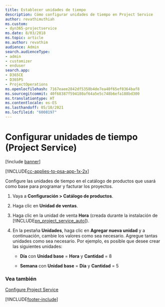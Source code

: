 ```yaml
---
title: Establecer unidades de tiempo
description: Cómo configurar unidades de tiempo en Project Service
author: revathimuthiah
ms.custom:
- dyn365-projectservice
ms.date: 8/03/2018
ms.topic: article
ms.author: revathim
audience: Admin
search.audienceType:
- admin
- customizer
- enduser
search.app:
- D365CE
- D365PS
- ProjectOperations
ms.openlocfilehash: 7167eaee2842df5358b4de7ea40f65ef0364baf8
ms.sourcegitcommit: 40f68387f594180af64a5e5c748b6efa188bd300
ms.translationtype: HT
ms.contentlocale: es-ES
ms.lasthandoff: 05/10/2021
ms.locfileid: "6008197"
---
```

# <a name="set-up-time-units-project-service"></a>Configurar unidades de tiempo (Project Service)

[!include [banner](../includes/psa-now-project-operations.md)]

[!INCLUDE[cc-applies-to-psa-app-1x-2x](../includes/cc-applies-to-psa-app-1x-2x.md)]

Configure las unidades de tiempo en el catálogo de productos que usará como base para programar y facturar los proyectos.  
  
1. Vaya a **Configuración > Catálogo de productos**.  
  
2. Haga clic en **Unidad de ventas**.  
  
3. Haga clic en la unidad de venta **Hora** (creada durante la instalación de [!INCLUDE[pn_project_service_auto](../includes/pn-project-service-auto.md)]).  
  
4. En la pestaña **Unidades**, haga clic en **Agregar nueva unidad** y a continuación, cambie los valores como sea necesario. Agregue tantas unidades como sea necesario. Por ejemplo, es posible que desee crear las siguientes unidades:  
  
   - **Día** con **Unidad base** = **Hora** y **Cantidad** = 8  
  
   - **Semana** con **Unidad base** = **Día** y **Cantidad** = 5  
  
### <a name="see-also"></a>Vea también  
 [Configure Project Service](../psa/configure.md)


[!INCLUDE[footer-include](../includes/footer-banner.md)]